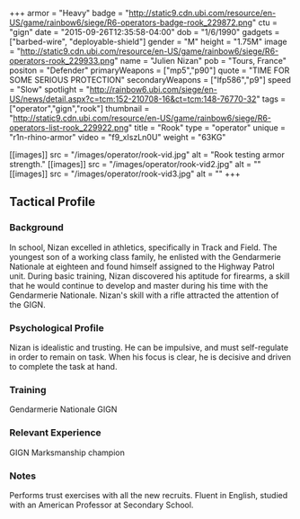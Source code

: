 +++
armor = "Heavy"
badge = "http://static9.cdn.ubi.com/resource/en-US/game/rainbow6/siege/R6-operators-badge-rook_229872.png"
ctu = "gign"
date = "2015-09-26T12:35:58-04:00"
dob = "1/6/1990"
gadgets = ["barbed-wire", "deployable-shield"]
gender = "M"
height = "1.75M"
image = "http://static9.cdn.ubi.com/resource/en-US/game/rainbow6/siege/R6-operators-rook_229933.png"
name = "Julien Nizan"
pob = "Tours, France"
positon = "Defender"
primaryWeapons = ["mp5","p90"]
quote = "TIME FOR SOME SERIOUS PROTECTION"
secondaryWeapons = ["lfp586","p9"]
speed = "Slow"
spotlight = "http://rainbow6.ubi.com/siege/en-US/news/detail.aspx?c=tcm:152-210708-16&ct=tcm:148-76770-32"
tags = ["operator","gign","rook"]
thumbnail = "http://static9.cdn.ubi.com/resource/en-US/game/rainbow6/siege/R6-operators-list-rook_229922.png"
title = "Rook"
type = "operator"
unique = "r1n-rhino-armor"
video = "f9_xIszLn0U"
weight = "63KG"

[[images]]
  src = "/images/operator/rook-vid.jpg"
  alt = "Rook testing armor strength."
[[images]]
  src = "/images/operator/rook-vid2.jpg"
  alt = ""
[[images]]
  src = "/images/operator/rook-vid3.jpg"
  alt = ""
+++

## Tactical Profile

### Background

In school, Nizan excelled in athletics, specifically in Track and Field. The youngest son of a working class family, he enlisted with the Gendarmerie Nationale at eighteen and found himself assigned to the Highway Patrol unit. During basic training, Nizan discovered his aptitude for firearms, a skill that he would continue to develop and master during his time with the Gendarmerie Nationale. Nizan's skill with a rifle attracted the attention of the GIGN.

### Psychological Profile

Nizan is idealistic and trusting. He can be impulsive, and must self-regulate in order to remain on task. When his focus is clear, he is decisive and driven to complete the task at hand.

### Training

Gendarmerie Nationale
GIGN

### Relevant Experience

GIGN Marksmanship champion

### Notes

Performs trust exercises with all the new recruits.
Fluent in English, studied with an American Professor at Secondary School.
